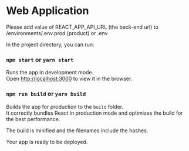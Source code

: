 # Web Application

Please add value of REACT_APP_API_URL (the back-end url) to /environments/.env.prod (product) or .env

In the project directory, you can run:

### `npm start` or `yarn start`

Runs the app in development mode.<br> Open [http://localhost:3000](http://localhost:3000) to view it in the browser.

### `npm run build` or `yarn build`

Builds the app for production to the `build` folder.<br> It correctly bundles React in production mode and optimizes the
build for the best performance.

The build is minified and the filenames include the hashes.<br>

Your app is ready to be deployed.
